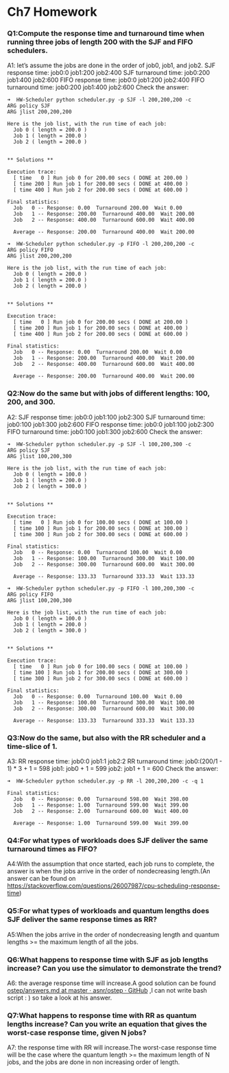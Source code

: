 # Ch7 Homework
### Q1:Compute the response time and turnaround time when running three jobs of length 200 with the SJF and FIFO schedulers.
A1:
	let’s assume the jobs are done in the order of job0, job1, and job2.
	SJF response time:
		job0:0
		job1:200
		job2:400
	SJF turnaround time:
		job0:200
		job1:400
		job2:600
	FIFO response time:
		job0:0
		job1:200
		job2:400
	FIFO turnaround time:
		job0:200
		job1:400
		job2:600
Check the answer:
```
➜  HW-Scheduler python scheduler.py -p SJF -l 200,200,200 -c
ARG policy SJF
ARG jlist 200,200,200

Here is the job list, with the run time of each job: 
  Job 0 ( length = 200.0 )
  Job 1 ( length = 200.0 )
  Job 2 ( length = 200.0 )


** Solutions **

Execution trace:
  [ time   0 ] Run job 0 for 200.00 secs ( DONE at 200.00 )
  [ time 200 ] Run job 1 for 200.00 secs ( DONE at 400.00 )
  [ time 400 ] Run job 2 for 200.00 secs ( DONE at 600.00 )

Final statistics:
  Job   0 -- Response: 0.00  Turnaround 200.00  Wait 0.00
  Job   1 -- Response: 200.00  Turnaround 400.00  Wait 200.00
  Job   2 -- Response: 400.00  Turnaround 600.00  Wait 400.00

  Average -- Response: 200.00  Turnaround 400.00  Wait 200.00
```
```
➜  HW-Scheduler python scheduler.py -p FIFO -l 200,200,200 -c
ARG policy FIFO
ARG jlist 200,200,200

Here is the job list, with the run time of each job: 
  Job 0 ( length = 200.0 )
  Job 1 ( length = 200.0 )
  Job 2 ( length = 200.0 )


** Solutions **

Execution trace:
  [ time   0 ] Run job 0 for 200.00 secs ( DONE at 200.00 )
  [ time 200 ] Run job 1 for 200.00 secs ( DONE at 400.00 )
  [ time 400 ] Run job 2 for 200.00 secs ( DONE at 600.00 )

Final statistics:
  Job   0 -- Response: 0.00  Turnaround 200.00  Wait 0.00
  Job   1 -- Response: 200.00  Turnaround 400.00  Wait 200.00
  Job   2 -- Response: 400.00  Turnaround 600.00  Wait 400.00

  Average -- Response: 200.00  Turnaround 400.00  Wait 200.00
```
### Q2:Now do the same but with jobs of different lengths: 100, 200, and 300.
A2:	
	SJF response time:
		job0:0
		job1:100
		job2:300
	SJF turnaround time:
		job0:100
		job1:300
		job2:600
	FIFO response time:
		job0:0
		job1:100
		job2:300
	FIFO turnaround time:
		job0:100
		job1:300
		job2:600
Check the answer:
```
➜  HW-Scheduler python scheduler.py -p SJF -l 100,200,300 -c
ARG policy SJF
ARG jlist 100,200,300

Here is the job list, with the run time of each job: 
  Job 0 ( length = 100.0 )
  Job 1 ( length = 200.0 )
  Job 2 ( length = 300.0 )


** Solutions **

Execution trace:
  [ time   0 ] Run job 0 for 100.00 secs ( DONE at 100.00 )
  [ time 100 ] Run job 1 for 200.00 secs ( DONE at 300.00 )
  [ time 300 ] Run job 2 for 300.00 secs ( DONE at 600.00 )

Final statistics:
  Job   0 -- Response: 0.00  Turnaround 100.00  Wait 0.00
  Job   1 -- Response: 100.00  Turnaround 300.00  Wait 100.00
  Job   2 -- Response: 300.00  Turnaround 600.00  Wait 300.00

  Average -- Response: 133.33  Turnaround 333.33  Wait 133.33
```

```
➜  HW-Scheduler python scheduler.py -p FIFO -l 100,200,300 -c
ARG policy FIFO
ARG jlist 100,200,300

Here is the job list, with the run time of each job: 
  Job 0 ( length = 100.0 )
  Job 1 ( length = 200.0 )
  Job 2 ( length = 300.0 )


** Solutions **

Execution trace:
  [ time   0 ] Run job 0 for 100.00 secs ( DONE at 100.00 )
  [ time 100 ] Run job 1 for 200.00 secs ( DONE at 300.00 )
  [ time 300 ] Run job 2 for 300.00 secs ( DONE at 600.00 )

Final statistics:
  Job   0 -- Response: 0.00  Turnaround 100.00  Wait 0.00
  Job   1 -- Response: 100.00  Turnaround 300.00  Wait 100.00
  Job   2 -- Response: 300.00  Turnaround 600.00  Wait 300.00

  Average -- Response: 133.33  Turnaround 333.33  Wait 133.33
```

### Q3:Now do the same, but also with the RR scheduler and a time-slice of 1.
A3:
	RR response time:
		job0:0
		job1:1
		job2:2
	RR turnaround time:
		job0:(200/1 - 1) * 3 + 1 = 598
		job1: job0 + 1 = 599
		job2: job1 + 1 = 600
Check the answer:
```
➜  HW-Scheduler python scheduler.py -p RR -l 200,200,200 -c -q 1

Final statistics:
  Job   0 -- Response: 0.00  Turnaround 598.00  Wait 398.00
  Job   1 -- Response: 1.00  Turnaround 599.00  Wait 399.00
  Job   2 -- Response: 2.00  Turnaround 600.00  Wait 400.00

  Average -- Response: 1.00  Turnaround 599.00  Wait 399.00
```

### Q4:For what types of workloads does SJF deliver the same turnaround times as FIFO?
A4:With the assumption that once started, each job runs to complete, the answer is when the jobs arrive in the order of nondecreasing length.(An answer can be found on https://stackoverflow.com/questions/26007987/cpu-scheduling-response-time)

### Q5:For what types of workloads and quantum lengths does SJF deliver the same response times as RR?
A5:When the jobs arrive in the order of nondecreasing length and quantum lengths >= the maximum length of all the jobs.

### Q6:What happens to response time with SJF as job lengths increase? Can you use the simulator to demonstrate the trend?
A6: the average response time will increase.A good solution can be found [ostep/answers.md at master · asnr/ostep · GitHub](https://github.com/asnr/ostep/blob/master/virtualisation/7_cpu_scheduling/answers.md) ,I can not write bash script : ) so take a look at his answer.

### Q7:What happens to response time with RR as quantum lengths increase? Can you write an equation that gives the worst-case response time, given N jobs?
A7: the response time with RR will increase.The worst-case response time will be the case where the quantum length >= the maximum length of N jobs, and the jobs are done in non increasing order of length.